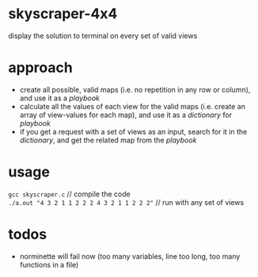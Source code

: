 # skyscraper-4x4
display the solution to terminal on every set of valid views

# approach
- create all possible, valid maps (i.e. no repetition in any row or column), and use it as a *playbook*
- calculate all the values of each view for the valid maps (i.e. create an array of view-values for each map), and use it as a *dictionary* for *playbook*
- if you get a request with a set of views as an input, search for it in the *dictionary*, and get the related map from the *playbook*

# usage
`gcc skyscraper.c`                              // compile the code<br>
`./a.out "4 3 2 1 1 2 2 2 4 3 2 1 1 2 2 2"`     // run with any set of views

# todos
- norminette will fail now (too many variables, line too long, too many functions in a file)
